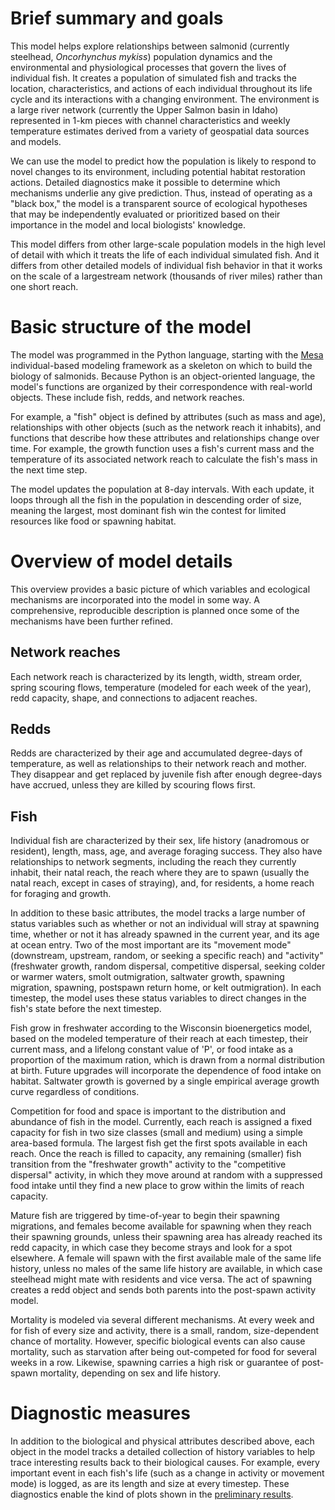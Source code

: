 # Brief summary and goals

This model helps explore relationships between salmonid (currently steelhead, *Oncorhynchus mykiss*) population dynamics and the  environmental and physiological processes that govern the lives of individual fish. It creates a population of simulated fish and tracks the location, characteristics, and actions of each individual throughout its life cycle and its interactions with a changing environment. The environment is a large river network (currently the Upper Salmon basin in Idaho) represented in 1-km pieces with channel characteristics and weekly temperature estimates derived from a variety of geospatial data sources and models.

We can use the model to predict how the population is likely to respond to novel changes to its environment, including potential habitat restoration actions. Detailed diagnostics make it possible to determine which mechanisms underlie any give prediction. Thus, instead of operating as a "black box," the model is a transparent source of ecological hypotheses that may be independently evaluated or prioritized based on their importance in the model and local biologists' knowledge.

This model differs from other large-scale population models in the high level of detail with which it treats the life of each individual simulated fish. And it differs from other detailed models of individual fish behavior in that it works on the scale of a largestream network (thousands of river miles) rather than one short reach.

# Basic structure of the model

The model was programmed in the Python language, starting with the 
[Mesa](https://github.com/projectmesa/mesa) individual-based
modeling framework as a skeleton on which to build the biology of salmonids. Because 
Python is an object-oriented language, the model's functions are organized by their 
correspondence with real-world objects. These include fish, redds, and network reaches.

For example, a "fish" object is defined by attributes (such as mass and age), 
relationships with other objects (such as the network reach it inhabits), and functions 
that describe how these attributes and relationships change over time. For example, 
the growth function uses a fish's current mass and the temperature of its associated 
network reach to calculate the fish's mass in the next time step.

The model updates the population at 8-day intervals. With each update, it loops through 
all the fish in the population in descending order of size, meaning the largest, most 
dominant fish win the contest for limited resources like food or spawning habitat.

# Overview of model details

This overview provides a basic picture of which variables and ecological mechanisms 
are incorporated into the model in some way. A comprehensive, reproducible 
description is planned once some of the mechanisms have been further refined.

## Network reaches

Each network reach is characterized by its length, width, stream order, spring 
scouring flows, temperature (modeled for each week of the year), redd capacity,
shape, and connections to adjacent reaches. 

## Redds

Redds are characterized by their age and accumulated degree-days of temperature, as 
well as relationships to their network reach and mother. They disappear and get 
replaced by juvenile fish after enough degree-days have accrued, unless they are 
killed by scouring flows first.

## Fish

Individual fish are characterized by their sex, life history (anadromous or resident), 
length, mass, age, and average foraging success. They also have relationships to network 
segments, including the reach they currently inhabit, their natal reach, the reach 
where they are to spawn (usually the natal reach, except in cases of straying), and, 
for residents, a home reach for foraging and growth. 

In addition to these basic attributes, the model tracks a large number of status 
variables such as whether or not an individual will stray at spawning time, whether or not 
it has already spawned in the current year, and its age at ocean entry. Two of the 
most important are its "movement mode" (downstream, upstream, random, or seeking 
a specific reach) and "activity" (freshwater growth, random dispersal, competitive 
dispersal, seeking colder or warmer waters, smolt outmigration, saltwater growth, 
spawning migration, spawning, postspawn return home, or kelt outmigration). In each 
timestep, the model uses these status variables to direct changes in the fish's 
state before the next timestep.

Fish grow in freshwater according to the Wisconsin bioenergetics model, based on the 
modeled temperature of their reach at each timestep, their current mass, and a 
lifelong constant value of 'P', or food intake as a proportion of the maximum ration, 
which is drawn from a normal distribution at birth. Future upgrades will incorporate 
the dependence of food intake on habitat. Saltwater growth is governed by a single 
empirical average growth curve regardless of conditions.

Competition for food and space is important to the distribution and abundance of fish 
in the model. Currently, each reach is assigned a fixed capacity for fish in two 
size classes (small and medium) using a simple area-based formula. The largest fish 
get the first spots available in each 
reach. Once the reach is filled to capacity, any remaining (smaller) fish transition
from  the "freshwater growth" activity to the "competitive dispersal" activity, in which 
they move around at random with a suppressed food intake until they find a new place 
to grow within the limits of reach capacity.

Mature fish are triggered by time-of-year to begin their spawning migrations, and females
become available for spawning when they reach their spawning grounds, unless their 
spawning area has already reached its redd capacity, in which case they become 
strays and look for a spot elsewhere. A female will spawn with the first available male 
of the same life history, unless no males of the same life history are available, 
in which case steelhead might mate with residents and vice versa. The act of spawning 
creates a redd object and sends both parents into the post-spawn activity model.

Mortality is modeled via several different mechanisms. At every week and for fish of every
size and activity, there is a small, random, size-dependent chance of mortality. However,
specific biological events can also cause mortality, such as starvation after being 
out-competed for food for several weeks in a row. Likewise, spawning carries a high 
risk or guarantee of post-spawn mortality, depending on sex and life history.

# Diagnostic measures

In addition to the biological and physical attributes described above, each object 
in the model tracks a detailed collection of history variables to help trace interesting 
results back to their biological causes. For example, every important event in each 
fish's life (such as a change in activity or movement mode) is logged, as are its 
length and size at every timestep. These diagnostics enable the kind of plots shown
in the [preliminary results](Early%20Results.md).